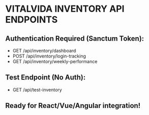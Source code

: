 # VITALVIDA INVENTORY API ENDPOINTS

## Authentication Required (Sanctum Token):
- GET /api/inventory/dashboard
- POST /api/inventory/login-tracking  
- GET /api/inventory/weekly-performance

## Test Endpoint (No Auth):
- GET /api/test-inventory

## Ready for React/Vue/Angular integration! 
